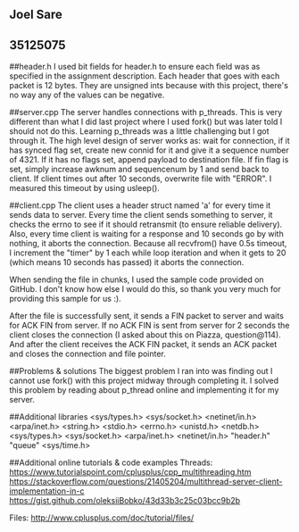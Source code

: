 ## Joel Sare
## 35125075

##header.h
I used bit fields for header.h to ensure each field was as specified in the assignment description. Each header that goes with each packet is 12 bytes. They are unsigned ints because with this project, there's no way any of the values can be negative.

##server.cpp
The server handles connections with p_threads. This is very different than what I did last project where I used fork() but was later told I should not do this. Learning p_threads was a little challenging but I got through it. The high level design of server works as: wait for connection, if it has synced flag set, create new connid for it and give it a sequence number of 4321. If it has no flags set, append payload to destination file. If fin flag is set, simply increase awknum and sequencenum by 1 and send back to client. If client times out after 10 seconds, overwrite file with "ERROR". I measured this timeout by using usleep().

##client.cpp
The client uses a header struct named 'a' for every time it sends data to server. Every time the client sends something to server, it checks the errno to see if it should retransmit (to ensure reliable delivery). Also, every time client is waiting for a response and 10 seconds go by with nothing, it aborts the connection. Because all recvfrom() have 0.5s timeout, I increment the "timer" by 1 each while loop iteration and when it gets to 20 (which means 10 seconds has passed) it aborts the connection.

When sending the file in chunks, I used the sample code provided on GitHub. I don't know how else I would do this, so thank you very much for providing this sample for us :).

After the file is successfully sent, it sends a FIN packet to server and waits for ACK FIN from server. If no ACK FIN is sent from server for 2 seconds the client closes the connection (I asked about this on Piazza, question@114). And after the client receives the ACK FIN packet, it sends an ACK packet and closes the connection and file pointer.

##Problems & solutions
The biggest problem I ran into was finding out I cannot use fork() with this project midway through completing it. I solved this problem by reading about p_thread online and implementing it for my server.

##Additional libraries
<sys/types.h> <sys/socket.h> <netinet/in.h> <arpa/inet.h> <string.h> <stdio.h> <errno.h> <unistd.h> <iostream> <sstream> <netdb.h> <sys/types.h> <sys/socket.h>  <arpa/inet.h>  <netinet/in.h> "header.h" <fstream> "queue" <sys/time.h>

##Additional online tutorials & code examples
Threads:
https://www.tutorialspoint.com/cplusplus/cpp_multithreading.htm
https://stackoverflow.com/questions/21405204/multithread-server-client-implementation-in-c
https://gist.github.com/oleksiiBobko/43d33b3c25c03bcc9b2b

Files:
http://www.cplusplus.com/doc/tutorial/files/